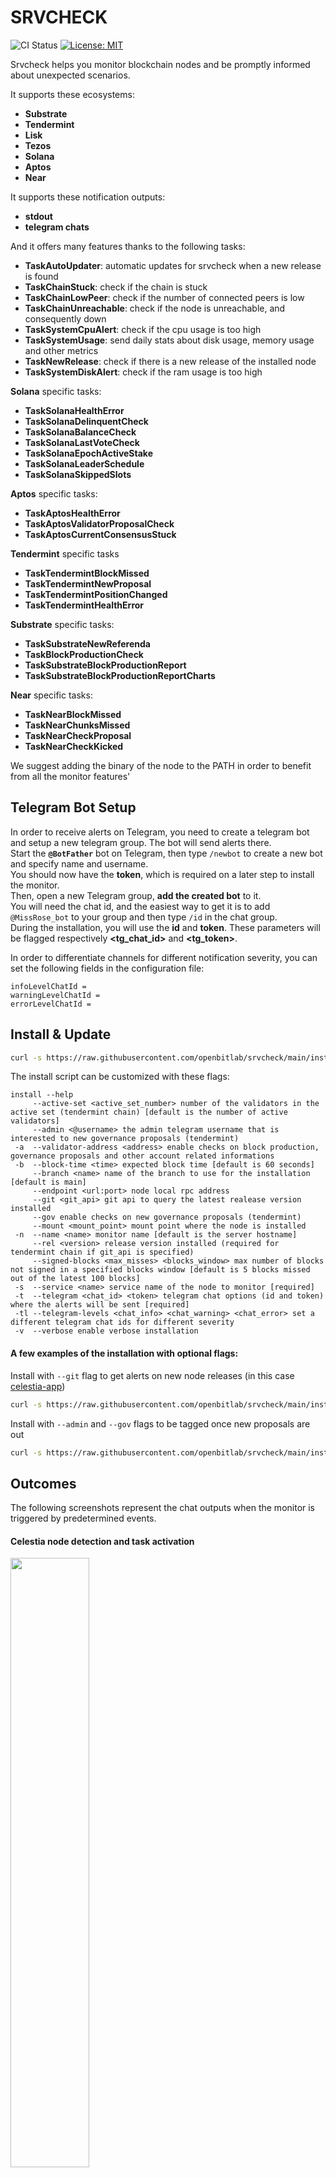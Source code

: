 # SRVCHECK

![CI Status](https://github.com/openbitlab/srvcheck/actions/workflows/ci.yaml/badge.svg)
[![License: MIT](https://img.shields.io/badge/License-MIT-yellow.svg)](https://opensource.org/licenses/MIT)

Srvcheck helps you monitor blockchain nodes and be promptly informed about unexpected scenarios.

It supports these ecosystems:
- **Substrate**
- **Tendermint**
- **Lisk**
- **Tezos**
- **Solana**
- **Aptos**
- **Near**

It supports these notification outputs:
- **stdout**
- **telegram chats**


And it offers many features thanks to the following tasks:
- **TaskAutoUpdater**: automatic updates for srvcheck when a new release is found
- **TaskChainStuck**: check if the chain is stuck
- **TaskChainLowPeer**: check if the number of connected peers is low
- **TaskChainUnreachable**: check if the node is unreachable, and consequently down
- **TaskSystemCpuAlert**: check if the cpu usage is too high
- **TaskSystemUsage**: send daily stats about disk usage, memory usage and other metrics
- **TaskNewRelease**: check if there is a new release of the installed node
- **TaskSystemDiskAlert**: check if the ram usage is too high

**Solana** specific tasks:
- **TaskSolanaHealthError**
- **TaskSolanaDelinquentCheck**
- **TaskSolanaBalanceCheck**
- **TaskSolanaLastVoteCheck**
- **TaskSolanaEpochActiveStake**
- **TaskSolanaLeaderSchedule**
- **TaskSolanaSkippedSlots**

**Aptos** specific tasks:
- **TaskAptosHealthError**
- **TaskAptosValidatorProposalCheck**
- **TaskAptosCurrentConsensusStuck**

**Tendermint** specific tasks
- **TaskTendermintBlockMissed**
- **TaskTendermintNewProposal**
- **TaskTendermintPositionChanged**
- **TaskTendermintHealthError**

**Substrate** specific tasks:
- **TaskSubstrateNewReferenda**
- **TaskBlockProductionCheck**
- **TaskSubstrateBlockProductionReport**
- **TaskSubstrateBlockProductionReportCharts**

**Near** specific tasks:
- **TaskNearBlockMissed**
- **TaskNearChunksMissed**
- **TaskNearCheckProposal**
- **TaskNearCheckKicked**

We suggest adding the binary of the node to the PATH in order to benefit from all the monitor features' 

## Telegram Bot Setup

In order to receive alerts on Telegram, you need to create a telegram bot and setup a new telegram group. The bot will send alerts there.<br>
Start the **`@BotFather`** bot on Telegram, then type `/newbot` to create a new bot and specify name and username.<br>
You should now have the **token**, which is required on a later step to install the monitor.<br>
Then, open a new Telegram group, **add the created bot** to it.<br>
You will need the chat id, and the easiest way to get it is to add `@MissRose_bot` to your group and then type `/id` in the chat group.<br>
During the installation, you will use the **id** and **token**. These parameters will be flagged respectively **<tg_chat_id>** and **<tg_token>**.

In order to differentiate channels for different notification severity, you can set the following fields in the configuration file:

```
infoLevelChatId =
warningLevelChatId =
errorLevelChatId =
```

## Install & Update

```bash 
curl -s https://raw.githubusercontent.com/openbitlab/srvcheck/main/install.sh | bash -s -- -t <tg_chat_id> <tg_token> -s <service_name> <optional_flags>
```

The install script can be customized with these flags:

```
install --help
     --active-set <active_set_number> number of the validators in the active set (tendermint chain) [default is the number of active validators]
     --admin <@username> the admin telegram username that is interested to new governance proposals (tendermint)
 -a  --validator-address <address> enable checks on block production, governance proposals and other account related informations
 -b  --block-time <time> expected block time [default is 60 seconds]
     --branch <name> name of the branch to use for the installation [default is main]
     --endpoint <url:port> node local rpc address
     --git <git_api> git api to query the latest realease version installed     
     --gov enable checks on new governance proposals (tendermint)
     --mount <mount_point> mount point where the node is installed
 -n  --name <name> monitor name [default is the server hostname]
     --rel <version> release version installed (required for tendermint chain if git_api is specified)          
     --signed-blocks <max_misses> <blocks_window> max number of blocks not signed in a specified blocks window [default is 5 blocks missed out of the latest 100 blocks]
 -s  --service <name> service name of the node to monitor [required]
 -t  --telegram <chat_id> <token> telegram chat options (id and token) where the alerts will be sent [required]
 -tl --telegram-levels <chat_info> <chat_warning> <chat_error> set a different telegram chat ids for different severity
 -v  --verbose enable verbose installation
```

#### A few examples of the installation with optional flags:

Install with `--git` flag to get alerts on new node releases (in this case [celestia-app](https://github.com/celestiaorg/celestia-app))

```bash 
curl -s https://raw.githubusercontent.com/openbitlab/srvcheck/main/install.sh | bash -s -- -t <tg_chat_id> <tg_token> -s <service_name> --git celestiaorg/celestia-app
```

Install with `--admin` and `--gov` flags to be tagged once new proposals are out

```bash 
curl -s https://raw.githubusercontent.com/openbitlab/srvcheck/main/install.sh | bash -s -- -t <tg_chat_id> <tg_token> -s <service_name> --admin @MyTelegramUsername --gov
```

## Outcomes

The following screenshots represent the chat outputs when the monitor is triggered by predetermined events.

#### Celestia node detection and task activation

<img width=50% src="https://user-images.githubusercontent.com/49374667/230424648-11471db6-25fc-4cde-83c8-60778681b915.jpg" />

#### Daily stats

<img width=50% src="https://user-images.githubusercontent.com/49374667/230424699-42fdb043-e2d8-4a20-8e08-399d03893b9d.jpg" />

#### System usage charts (in the last month or since node setup)

<img width=75% src="https://user-images.githubusercontent.com/49374667/230424743-45776691-0442-46b2-a1db-ac9260b1f68d.jpg" />

## Configuration
Edit /etc/srvcheck.conf:

```
; telegram notifications 
[notification.telegram]
enabled = true
apiToken = 
chatIds = 
infoLevelChatId =
warningLevelChatId =
errorLevelChatId =

; a dummy notification wich prints to stdout
[notification.dummy]
enabled = true

; chain settings
[chain]
; name to be displayed on notifications
name = 
; chain type (e.g. "tendermint" | "substrate")
type = 
; systemd service name
service = 
; endpoint uri, if different from default
endpoint = 
; block time
blockTime =
activeSet = 
thresholdNotsigned = 
criticalThresholdNotsigned = 
blockWindow = 
; Github repository (org/repo)
ghRepository = 
; software version
localVersion = 
; validator address
validatorAddress = 
; mount point
mountPoint = 

; task specific settings
[tasks]
; comma separated list of disabled tasks
disabled = TaskTendermintNewProposal
; enable auto recovery
autoRecover = true 
; Governance administrator (proposal voting, with @), optional
govAdmin =
```

## Credits

Made with love by the [Openbitlab](https://openbitlab.com) team


## License

Read the LICENSE file.
